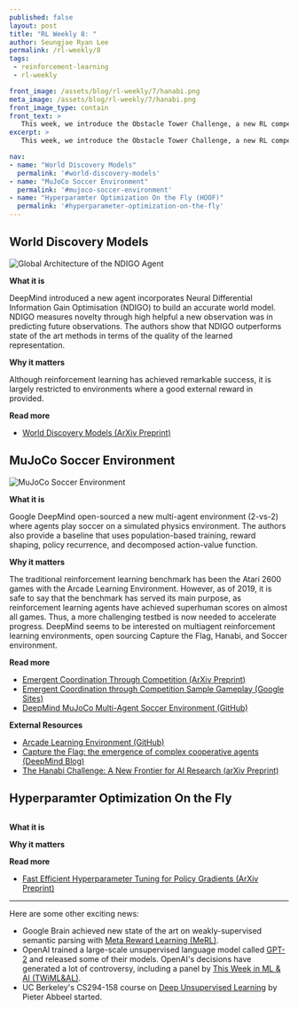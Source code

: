 ```yaml
---
published: false
layout: post
title: "RL Weekly 8: "
author: Seungjae Ryan Lee
permalink: /rl-weekly/8
tags:
 - reinforcement-learning
 - rl-weekly

front_image: /assets/blog/rl-weekly/7/hanabi.png
meta_image: /assets/blog/rl-weekly/7/hanabi.png
front_image_type: contain
front_text: >
   This week, we introduce the Obstacle Tower Challenge, a new RL competition by Unity, Hanabi Learning Environment, a multi-agent environment by DeepMind, and Spinning Up Workshop, a workshop hosted by OpenAI.
excerpt: >
   This week, we introduce the Obstacle Tower Challenge, a new RL competition by Unity, Hanabi Learning Environment, a multi-agent environment by DeepMind, and Spinning Up Workshop, a workshop hosted by OpenAI.

nav:
- name: "World Discovery Models"
  permalink: '#world-discovery-models'
- name: "MuJoCo Soccer Environment"
  permalink: '#mujoco-soccer-environment'
- name: "Hyperparamter Optimization On the Fly (HOOF)"
  permalink: '#hyperparameter-optimization-on-the-fly'
---
```




## World Discovery Models

<div class="w50" style="margin: 10px auto;">
  <img src="{{ absolute_url }}/assets/blog/rl-weekly/8/ndigo.png" alt="Global Architecture of the NDIGO Agent">
</div>

**What it is**

DeepMind introduced a new agent incorporates Neural Differential Information Gain Optimisation (NDIGO) to build an accurate world model. NDIGO measures novelty through high helpful a new observation was in predicting future observations. The authors show that NDIGO outperforms state of the art methods in terms of the quality of the learned representation.

**Why it matters**

Although reinforcement learning has achieved remarkable success, it is largely restricted to environments where a good external reward in provided.

**Read more**

- [World Discovery Models (ArXiv Preprint)](https://arxiv.org/abs/1902.07685)





## MuJoCo Soccer Environment

<div class="w100" style="margin: 10px auto;">
  <img src="{{ absolute_url }}/assets/blog/rl-weekly/8/soccer.png" alt="MuJoCo Soccer Environment">
</div>

**What it is**

Google DeepMind open-sourced a new multi-agent environment (2-vs-2) where agents play soccer on a simulated physics environment. The authors also provide a baseline that uses population-based training, reward shaping, policy recurrence, and decomposed action-value function.

**Why it matters**

The traditional reinforcement learning benchmark has been the Atari 2600 games with the Arcade Learning Environment. However, as of 2019, it is safe to say that the benchmark has served its main purpose, as reinforcement learning agents have achieved superhuman scores on almost all games. Thus, a more challenging testbed is now needed to accelerate progress. DeepMind seems to be interested on multiagent reinforcement learning environments, open sourcing Capture the Flag, Hanabi, and Soccer environment.

**Read more**

- [Emergent Coordination Through Competition (ArXiv Preprint)](https://arxiv.org/abs/1902.07151)
- [Emergent Coordination through Competition Sample Gameplay (Google Sites)](https://sites.google.com/view/emergent-coordination/home)
- [DeepMind MuJoCo Multi-Agent Soccer Environment (GitHub)](https://github.com/deepmind/dm_control/tree/master/dm_control/locomotion/soccer)

**External Resources**

- [Arcade Learning Environment (GitHub)](https://github.com/mgbellemare/Arcade-Learning-Environment)
- [Capture the Flag: the emergence of complex cooperative agents (DeepMind Blog)](https://deepmind.com/blog/capture-the-flag/)
- [The Hanabi Challenge: A New Frontier for AI Research (arXiv Preprint)](https://arxiv.org/abs/1902.00506)


## Hyperparamter Optimization On the Fly

<div class="w50" style="margin: 10px auto;">
  <img src="{{ absolute_url }}/assets/blog/rl-weekly/8/" alt="">
</div>

**What it is**

**Why it matters**

**Read more**

- [Fast Efficient Hyperparameter Tuning for Policy Gradients (ArXiv Preprint)](https://arxiv.org/abs/1902.06583)




---

Here are some other exciting news:

- Google Brain achieved new state of the art on weakly-supervised semantic parsing with [Meta Reward Learning (MeRL)](https://arxiv.org/abs/1902.07198).
- OpenAI trained a large-scale unsupervised language model called [GPT-2](https://blog.openai.com/better-language-models/) and released some of their models. OpenAI's decisions have generated a lot of controversy, including a panel by [This Week in ML & AI (TWiML&AL)](https://www.youtube.com/watch?v=LWDbAoPyQAk).
- UC Berkeley's CS294-158 course on [Deep Unsupervised Learning](https://sites.google.com/view/berkeley-cs294-158-sp19/home) by Pieter Abbeel started.
